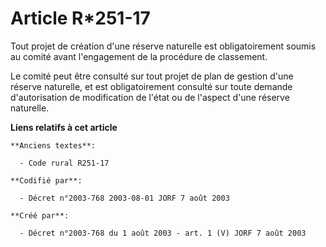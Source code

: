 # Article R*251-17

Tout projet de création d'une réserve naturelle est obligatoirement soumis au comité avant l'engagement de la procédure de
classement.

Le comité peut être consulté sur tout projet de plan de gestion d'une réserve naturelle, et est obligatoirement consulté sur
toute demande d'autorisation de modification de l'état ou de l'aspect d'une réserve naturelle.

**Liens relatifs à cet article**

	**Anciens textes**:

	  - Code rural R251-17

	**Codifié par**:

	  - Décret n°2003-768 2003-08-01 JORF 7 août 2003

	**Créé par**:

	  - Décret n°2003-768 du 1 août 2003 - art. 1 (V) JORF 7 août 2003
